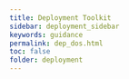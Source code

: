 ```yaml
---
title: Deployment Toolkit
sidebar: deployment_sidebar
keywords: guidance
permalink: dep_dos.html
toc: false
folder: deployment
---
```

